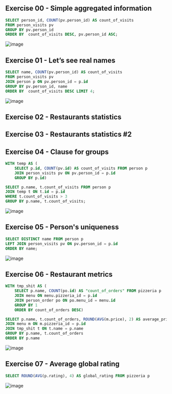 ## Exercise 00 - Simple aggregated information

```sql
SELECT person_id, COUNT(pv.person_id) AS count_of_visits
FROM person_visits pv
GROUP BY pv.person_id
ORDER BY  count_of_visits DESC, pv.person_id ASC;
```
![image](https://github.com/calotesversicolor/db_pr/assets/78222610/27800829-40f5-4748-88be-7ac553f441b1)


## Exercise 01 - Let’s see real names

```sql
SELECT name, COUNT(pv.person_id) AS count_of_visits
FROM person_visits pv
JOIN person p ON pv.person_id = p.id
GROUP BY pv.person_id, name
ORDER BY  count_of_visits DESC LIMIT 4;
```
![image](https://github.com/calotesversicolor/db_pr/assets/78222610/67912940-f535-43df-8616-96281e759781)

## Exercise 02 - Restaurants statistics

## Exercise 03 - Restaurants statistics #2

## Exercise 04 - Clause for groups

```sql
WITH temp AS (
	SELECT p.id, COUNT(pv.id) AS count_of_visits FROM person p
	JOIN person_visits pv ON pv.person_id = p.id
	GROUP BY p.id)

SELECT p.name, t.count_of_visits FROM person p
JOIN temp t ON t.id = p.id
WHERE t.count_of_visits > 3
GROUP BY p.name, t.count_of_visits;
```
![image](https://github.com/calotesversicolor/db_pr/assets/78222610/fcd066b3-6cd1-4f39-98ce-71cd99a4fb99)


## Exercise 05 - Person's uniqueness

```sql
SELECT DISTINCT name FROM person p
LEFT JOIN person_visits pv ON pv.person_id = p.id
ORDER BY name;
```
![image](https://github.com/calotesversicolor/db_pr/assets/78222610/226de961-9d0b-4d1f-ad07-1f53ab570b02)


## Exercise 06 - Restaurant metrics

```sql
WITH tmp_shit AS (
	SELECT p.name, COUNT(po.id) AS "count_of_orders" FROM pizzeria p
	JOIN menu ON menu.pizzeria_id = p.id
	JOIN person_order po ON po.menu_id = menu.id
	GROUP BY 1
	ORDER BY count_of_orders DESC)

SELECT p.name, t.count_of_orders, ROUND(AVG(m.price), 2) AS average_price, MAX(m.price) AS max_price, MIN(m.price) AS min_price FROM pizzeria p
JOIN menu m ON m.pizzeria_id = p.id
JOIN tmp_shit t ON t.name = p.name
GROUP BY p.name, t.count_of_orders
ORDER BY p.name
```
![image](https://github.com/calotesversicolor/db_pr/assets/78222610/19eb024a-0a78-43ee-8775-ab3644ec306b)


## Exercise 07 - Average global rating

```sql
SELECT ROUND(AVG(p.rating), 4) AS global_rating FROM pizzeria p
```
![image](https://github.com/calotesversicolor/db_pr/assets/78222610/1dc803fd-90cf-42fe-966a-109f3f47be73)
